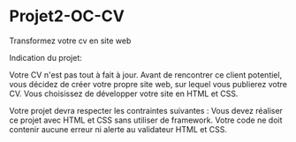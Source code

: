 # Projet2-OC-CV
Transformez votre cv en site web

Indication du projet:

Votre CV n'est pas tout à fait à jour. Avant de rencontrer ce client potentiel, vous décidez
de créer votre propre site web, sur lequel vous publierez votre CV. Vous choisissez de
développer votre site en HTML et CSS.

Votre projet devra respecter les contraintes suivantes :
Vous devez réaliser ce projet avec HTML et CSS sans utiliser de framework.
Votre code ne doit contenir aucune erreur ni alerte au validateur HTML et
CSS.
